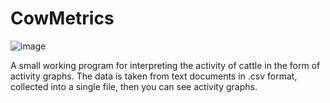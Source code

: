 # CowMetrics
![image](https://github.com/trbnkvdmr/CowMetrics/assets/103637616/5f055420-7d8f-40d0-9a6b-954399761fe4)

A small working program for interpreting the activity of cattle in the form of activity graphs.
The data is taken from text documents in .csv format, collected into a single file, then you can see activity graphs.
